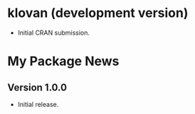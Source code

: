# klovan (development version)

* Initial CRAN submission.
# My Package News

## Version 1.0.0

- Initial release.

